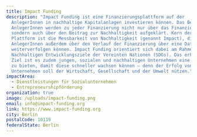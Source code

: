 ```yaml
---
title: Impact Funding
description: "Impact Funding ist eine Finanzierungsplattform auf der
  AnlegerInnen in nachhaltige Kapitalanlagen investieren können. Das Besondere:
  AnlegerInnen werden zu jeder Finanzierung nicht nur über das Finanziel,
  sondern auch über den Beitrag zur Nachhaltigkeit aufgeklärt. Kern der
  Plattform ist die Messbarkeit von Nachhaltigkeit (genannt Impact), die
  AnlegerInnen außerdem über den Verlauf der Finanzierung über eine Datenbank
  weiterverfolgen können. Impact Funding orientiert sich dabei am Rahmenwerk der
  Nachhaltigen Entwicklungsziele der Vereinten Nationen (SDGs). Das erklärte
  Ziel ist es zudem jungen, sozialen und nachhaltigen Unternehmen eine Plattform
  zu bieten, damit diese schneller wachsen können – denn der Erfolg von Impact
  Unternehmen soll der Wirtschaft, Gesellschaft und der Umwelt nützen."
impactArea:
  - Dienstleistungen für Sozialunternehmen
  - Entrepreneurshipförderung
organization: true
image: /uploads/impact-funding.png
email: info@impact-funding.org
link: https://www.impact-funding.org
city: Berlin
postalCode: 10119
federalState: Berlin
---
```

